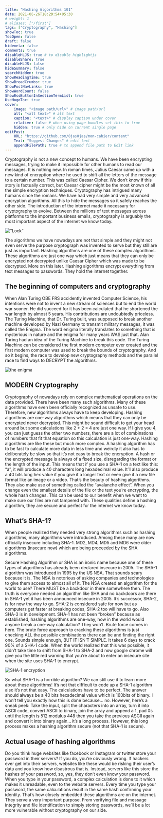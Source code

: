 ```yaml
---
title: "Hashing Algorithms 101"
date: 2021-06-26T18:29:54+05:30
# weight: 1
# aliases: ["/first"]
tags: ["Cryptography", "Hashing"]
showToc: true
TocOpen: false
draft: false
hidemeta: false
comments: true
disableHLJS: true # to disable highlightjs
disableShare: true
disableHLJS: false
hideSummary: false
searchHidden: true
ShowReadingTime: true
ShowBreadCrumbs: true
ShowPostNavLinks: true
ShowWordCount: false
ShowRssButtonInSectionTermList: true
UseHugoToc: true
cover:
    image: "<image path/url>" # image path/url
    alt: "<alt text>" # alt text
    caption: "<text>" # display caption under cover
    relative: false # when using page bundles set this to true
    hidden: true # only hide on current single page
editPost:
    URL: "https://github.com/0jas0jas/mon-cahier/content"
    Text: "Suggest Changes" # edit text
    appendFilePath: true # to append file path to Edit link
---
```


Cryptography is not a new concept to humans. We have been encrypting messages, trying to make it impossible for other humans to read our messages. It is nothing new. In roman times, Julius Caesar came up with a new kind of encryption where he used to shift all the letters of the message to a certain number. This was called Caesar Cipher. We don’t know if this story is factually correct, but Caesar cipher might be the most known of all the simple encryption techniques. Cryptography has intrigued many humans since the romans. We have had very simple and very advanced encryption algorithms. All this to hide the messages so it safely reaches the other side. The introduction of the internet made it necessary for cryptography to evolve. Between the millions of text messages across platforms to the important business emails, cryptography is arguably the most important aspect of the internet we know today.

![”Lock”](https://images.unsplash.com/photo-1582970816926-c8b60f417661?ixid=MnwxMjA3fDB8MHxwaG90by1wYWdlfHx8fGVufDB8fHx8&ixlib=rb-1.2.1&auto=format&fit=crop&w=1500&q=80)


The algorithms we have nowadays are not that simple and they might not even serve the purpose cryptograph was invented to serve but they still are just as important. Hashing algorithms are one of these complex algorithms. These algorithms are just one way which just means that they can only be encrypted not decrypted unlike Caesar Cipher which was made to be decrypted. More on this later. Hashing algorithms encrypt everything from text messages to passwords. They hold the internet together.

## The beginning of computers and cryptography

When Alan Turing OBE FRS accidently invented Computer Science, his intentions were not to invent a new stream of sciences but to end the world war sooner. He did succeed for it has been calculated that he shortened the war length by almost 5 years. His contributions are undoubtedly priceless. The Turing Machine, that Dr. Turing built, was supposed to break another machine developed by Nazi Germany to transmit military messages, it was called the Enigma. The word enigma literally translates to something that is mysterious in nature and the enigma for many years WAS just that. Alan Turing had an idea of the Turing Machine to break this code. The Turing Machine can be considered the first modern computer ever created and the first modern computer was used to break the bounds of cryptography. And so it begins, the race to develop new cryptography methods and the parallel race to find ways to DECRYPT the algorithms.


![the enigma](https://images.unsplash.com/photo-1572435555646-7ad9a149ad91?ixid=MnwxMjA3fDB8MHxwaG90by1wYWdlfHx8fGVufDB8fHx8&ixlib=rb-1.2.1&auto=format&fit=crop&w=1500&q=80)

## MODERN Cryptography

Cryptography of nowadays rely on complex mathematical operations on the data provided. There have been many such algorithms. Many of these algorithms have even been officially recognized as unsafe to use. Therefore, new algorithms always have to keep developing. Hashing algorithms are one-way algorithms which means that they can only be encrypted never decrypted. This might be sound difficult to get your head around but some calculations like 2 + 2 = 4 are just one way. If I give you 4, you can just guess the other two numbers, there are a lot of combinations of numbers that fit that equation so this calculation is just one-way. Hashing algorithms are like these but much more complex. A hashing algorithm has to be fast to calculate more data in less time and weirdly it also has to deliberately be slow so that it’s not easy to break the encryption. A hash or the encrypted message is always of a fixed size, disregarding the format or the length of the input. This means that if you use a SHA-1 on a text like this: “a”, it will produce a 40 characters long hexadecimal value. It’ll also produce a 40 bits long hex value if you give it a longer text or even give it a new file format like an image or a video. That’s the beauty of hashing algorithms. They also make use of something called the “avalanche effect”. When you change even the smallest details of the file or the text you’re encrypting, the whole hash changes. This can be used to our benefit when we want to make sure our files are not tampered with. These qualities define a hashing algorithm, they are secure and perfect for the internet we know today.

## What’s SHA-1?

When people realized they needed very strong algorithms such as hashing algorithms, many algorithms were introduced. Among these many are now officially insecure including SHA-1. MD2, MD4, MD5 and MD6 were older algorithms (insecure now) which are being proceeded by the SHA algorithms.

Secure Hashing Algorithm or SHA is an ironic name because one of these types of algorithms has already been declared insecure in 2005. The SHA-1 algorithm was introduced in 1995 by the US NSA. That sounds scary because it is. The NSA is notorious of asking companies and technologies to give them access to almost all of it. The NSA created an algorithm for the world to use? There MUST be a backdoor in there somewhere then. The truth is everyone needed an algorithm like SHA and no backdoors are there in SHA-1 yet it has been announced insecure in 2005. It’s successor, SHA-2, is for now the way to go. SHA-2 is considered safe for now but as computers get faster at breaking codes, SHA-2 too will have to go. Also SHA-3 is in development. SHA-1 has not been “broken” because as established, hashing algorithms are one-way, how in the world would anyone break a one-way calculation? They won’t. Brute force comes in here. The brute force approach to cracking these algorithms is just checking ALL the possible combinations there can be and finding the right one. Sounds simple enough, BUT IT ISN’T SIMPLE. It takes 6 days to crack 90% of a SHA-1 code. When the world realized that this was possible, it didn’t take time to shift from SHA-1 to SHA-2 and now google chrome will give you the little red warning that you’re about to enter an insecure site when the site uses SHA-1 to encrypt.

![SHA-1 encryption](https://unsolicitedsite.co.in/blogpage/posts/post7/SHA-1.png)

So what SHA-1 is a horrible algorithm? We can still use it to learn more about these algorithms! It’s not that difficult to code up a SHA-1 algorithm also it’s not that easy. The calculations have to be perfect. The answer should always be a 40 bits hexadecimal value which is 160bits of binary. I won’t tell you exactly how this is done because… no. However, here’s a sneak peek: Take the input, split the characters into an array, turn it into ASCII code, convert ASCII to binary, join the array and append a 1, pad 0s until the length is 512 modulus 448 then you take the previous ASCII again and convert it into binary again... it’s a long process. However, this long process makes a hashing algorithm secure (not that SHA-1 is secure).

## Actual usage of hashing algorithms

Do you think huge websites like facebook or Instagram or twitter store your password in their servers? If you do, you’re obviously wrong. If hackers ever get into their servers, websites like these would be risking their user’s data and you know how disastrous that is. Instead, servers like this store the hashes of your password, so, yes, they don’t even know your password. When you type in your password, a complex calculation is done to it which makes it unreadable, even to the website servers. Every time you type your password, the same calculations result in the same hash confirming your identity. That’s how closely embedded these algorithms are on the internet. They serve a very important purpose. From verifying file and message integrity and file identification to simply storing passwords, we’ll be a lot more vulnerable without cryptography on our side. 